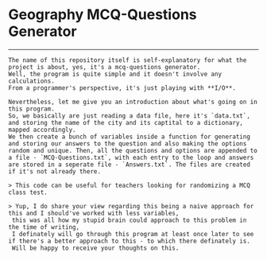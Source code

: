 # Geography MCQ-Questions Generator
----
    The name of this repository itself is self-explanatory for what the project is about, yes, it's a mcq-questions generator.
    Well, the program is quite simple and it doesn't involve any calculations.
    From a programmer's perspective, it's just playing with **I/O**.

    Nevertheless, let me give you an introduction about what's going on in this program.
    So, we basically are just reading a data file, here it's `data.txt`, and storing the name of the city and its captital to a dictionary, mapped accordingly.
    We then create a bunch of variables inside a function for generating and storing our answers to the question and also making the options random and unique. Then, all the questions and options are appended to a file - `MCQ-Questions.txt`, with each entry to the loop and answers are stored in a seperate file - `Answers.txt`. The files are created if it's not already there.

    > This code can be useful for teachers looking for randomizing a MCQ class test.

    > Yup, I do share your view regarding this being a naive approach for this and I should've worked with less variables,
     this was all how my stupid brain could approach to this problem in the time of writing,
     I definately will go through this program at least once later to see if there's a better approach to this - to which there definately is.
     Will be happy to receive your thoughts on this.



